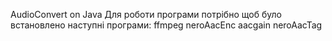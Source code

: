 AudioConvert on Java
Для роботи програми потрібно щоб було встановлено наступні програми:
ffmpeg neroAacEnc aacgain neroAacTag
